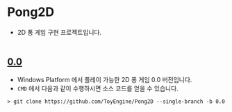 # Pong2D
- 2D 퐁 게임 구현 프로젝트입니다.
<br><br>


## [0.0](https://github.com/ToyEngine/Pong2D/tree/0.0)
- Windows Platform 에서 플레이 가능한 2D 퐁 게임 0.0 버전입니다.
- `CMD` 에서 다음과 같이 수행하시면 소스 코드를 얻을 수 있습니다.
```
> git clone https://github.com/ToyEngine/Pong2D --single-branch -b 0.0
```
